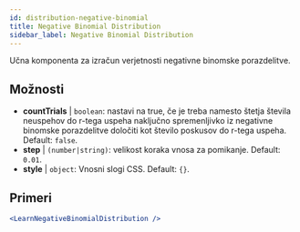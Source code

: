 ```yaml
---
id: distribution-negative-binomial
title: Negative Binomial Distribution
sidebar_label: Negative Binomial Distribution
---
```


Učna komponenta za izračun verjetnosti negativne binomske porazdelitve.

## Možnosti

* __countTrials__ | `boolean`: nastavi na true, če je treba namesto štetja števila neuspehov do r-tega uspeha naključno spremenljivko iz negativne binomske porazdelitve določiti kot število poskusov do r-tega uspeha. Default: `false`.
* __step__ | `(number|string)`: velikost koraka vnosa za pomikanje. Default: `0.01`.
* __style__ | `object`: Vnosni slogi CSS. Default: `{}`.


## Primeri

```jsx live
<LearnNegativeBinomialDistribution />
```

